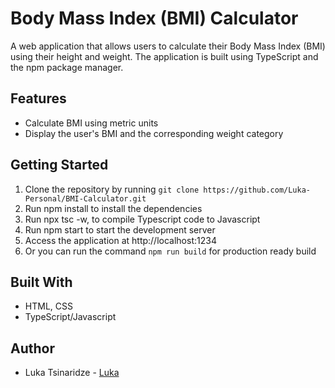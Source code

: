 # Body Mass Index (BMI) Calculator

A web application that allows users to calculate their Body Mass Index (BMI) using their height and weight. The application is built using TypeScript and the npm package manager.

## Features
- Calculate BMI using metric units
- Display the user's BMI and the corresponding weight category

## Getting Started
1. Clone the repository by running `git clone https://github.com/Luka-Personal/BMI-Calculator.git`
2. Run npm install to install the dependencies
3. Run npx tsc -w, to compile Typescript code to Javascript
3. Run npm start to start the development server
4. Access the application at http://localhost:1234
5. Or you can run the command `npm run build` for production ready build

## Built With
- HTML, CSS
- TypeScript/Javascript

## Author
- Luka Tsinaridze - [Luka](https://github.com/Luka-Personal)
